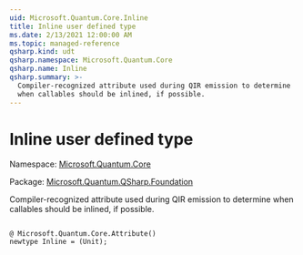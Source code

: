 ```yaml
---
uid: Microsoft.Quantum.Core.Inline
title: Inline user defined type
ms.date: 2/13/2021 12:00:00 AM
ms.topic: managed-reference
qsharp.kind: udt
qsharp.namespace: Microsoft.Quantum.Core
qsharp.name: Inline
qsharp.summary: >-
  Compiler-recognized attribute used during QIR emission to determine
  when callables should be inlined, if possible.
---
```


# Inline user defined type

Namespace: [Microsoft.Quantum.Core](xref:Microsoft.Quantum.Core)

Package: [Microsoft.Quantum.QSharp.Foundation](https://nuget.org/packages/Microsoft.Quantum.QSharp.Foundation)


Compiler-recognized attribute used during QIR emission to determinewhen callables should be inlined, if possible.

```qsharp

@ Microsoft.Quantum.Core.Attribute()
newtype Inline = (Unit);
```

